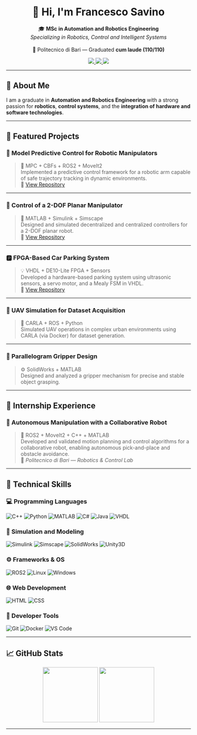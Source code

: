 <!-- HEADER -->
<h1 align="center">👋 Hi, I'm <b>Francesco Savino</b></h1>

<p align="center">
  🎓 <b>MSc in Automation and Robotics Engineering</b> <br>
  <i>Specializing in Robotics, Control and Intelligent Systems</i> <br><br>
  📍 Politecnico di Bari — Graduated <b>cum laude (110/110)</b>  
</p>

<p align="center">
  <a href="https://www.linkedin.com/in/francesco-savino-automation/" target="_blank">
    <img src="https://img.shields.io/badge/LinkedIn-Francesco%20Savino-blue?style=flat-square&logo=linkedin">
  </a>
  <a href="mailto:francescosavino80@gmail.com">
    <img src="https://img.shields.io/badge/Email-francescosavino80%40gmail.com-red?style=flat-square&logo=gmail">
  </a>
  <a href="https://github.com/FrankSav80">
    <img src="https://img.shields.io/github/followers/FrankSav80?label=Follow&style=social">
  </a>
</p>

---

## 🧠 About Me

I am a graduate in **Automation and Robotics Engineering** with a strong passion for **robotics**, **control systems**, and the **integration of hardware and software technologies**.

---

## 🚀 Featured Projects

### 🧩 Model Predictive Control for Robotic Manipulators  
> 🦾 MPC + CBFs + ROS2 + MoveIt2  
> Implemented a predictive control framework for a robotic arm capable of safe trajectory tracking in dynamic environments.  
🔗 [View Repository](https://github.com/FrankSav80/niryo_mpc_control)

---

### 🔧 Control of a 2-DOF Planar Manipulator  
> 🦿 MATLAB + Simulink + Simscape  
> Designed and simulated decentralized and centralized controllers for a 2-DOF planar robot.  
🔗 [View Repository](https://github.com/ItsTomSav/planar_robot_manipulator_control)

---

### 🅿️ FPGA-Based Car Parking System  
> 💡 VHDL + DE10-Lite FPGA + Sensors  
> Developed a hardware-based parking system using ultrasonic sensors, a servo motor, and a Mealy FSM in VHDL.  
🔗 [View Repository](https://github.com/FrankSav80/car_parking_system_vhdl)

---

### 🚁 UAV Simulation for Dataset Acquisition  
> 🧠 CARLA + ROS + Python  
> Simulated UAV operations in complex urban environments using CARLA (via Docker) for dataset generation.  

---

### 🤖 Parallelogram Gripper Design  
> ⚙️ SolidWorks + MATLAB  
> Designed and analyzed a gripper mechanism for precise and stable object grasping.

---

## 💼 Internship Experience

### 🤖 Autonomous Manipulation with a Collaborative Robot  
> 🧩 ROS2 + MoveIt2 + C++ + MATLAB  
> Developed and validated motion planning and control algorithms for a collaborative robot, enabling autonomous pick-and-place and obstacle avoidance.  
🔗 *Politecnico di Bari — Robotics & Control Lab*

---

## 🧩 Technical Skills

### 💻 Programming Languages
![C++](https://img.shields.io/badge/C++-00599C?style=for-the-badge&logo=cplusplus)
![Python](https://img.shields.io/badge/Python-3670A0?style=for-the-badge&logo=python&logoColor=yellow)
![MATLAB](https://img.shields.io/badge/MATLAB-ff8000?style=for-the-badge&logo=mathworks)
![C#](https://img.shields.io/badge/C%23-68217A?style=for-the-badge&logo=csharp)
![Java](https://img.shields.io/badge/Java-ED8B00?style=for-the-badge&logo=openjdk)
![VHDL](https://img.shields.io/badge/VHDL-7A1FA2?style=for-the-badge)

### 🧰 Simulation and Modeling
![Simulink](https://img.shields.io/badge/Simulink-Modeling-blue?style=for-the-badge&logo=simulink)
![Simscape](https://img.shields.io/badge/Simscape-Modeling-lightgrey?style=for-the-badge)
![SolidWorks](https://img.shields.io/badge/SolidWorks-CAD-red?style=for-the-badge)
![Unity3D](https://img.shields.io/badge/Unity3D-000000?style=for-the-badge&logo=unity)

### ⚙️ Frameworks & OS
![ROS2](https://img.shields.io/badge/ROS2-Humble%20Hawksbill-22314E?style=for-the-badge&logo=ros&logoColor=white)
![Linux](https://img.shields.io/badge/Linux-FCC624?style=for-the-badge&logo=linux)
![Windows](https://img.shields.io/badge/Windows-0078D6?style=for-the-badge&logo=windows)

### 🌐 Web Development
![HTML](https://img.shields.io/badge/HTML5-E34F26?style=for-the-badge&logo=html5)
![CSS](https://img.shields.io/badge/CSS3-1572B6?style=for-the-badge&logo=css3)

### 🧩 Developer Tools
![Git](https://img.shields.io/badge/Git-F05032?style=for-the-badge&logo=git)
![Docker](https://img.shields.io/badge/Docker-2496ED?style=for-the-badge&logo=docker)
![VS Code](https://img.shields.io/badge/VS%20Code-007ACC?style=for-the-badge&logo=visualstudiocode)

---

## 📈 GitHub Stats

<p align="center">
  <img src="https://github-readme-stats.vercel.app/api?username=FrankSav80&show_icons=true&theme=tokyonight&hide_border=true&count_private=true" height="150"/>
  <img src="https://github-readme-stats.vercel.app/api/top-langs/?username=FrankSav80&layout=compact&theme=tokyonight&hide_border=true" height="150"/>
</p>

---
